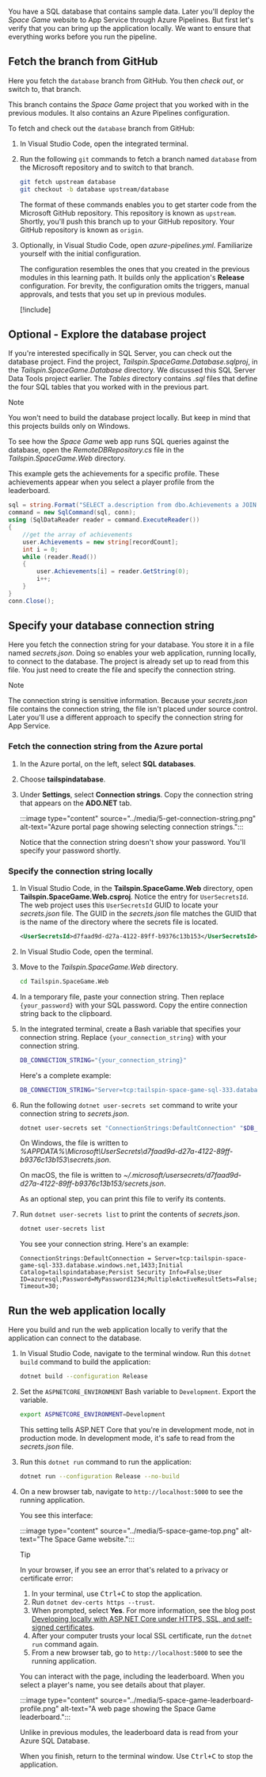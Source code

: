 You have a SQL database that contains sample data. Later you'll deploy the _Space Game_ website to App Service through Azure Pipelines. But first let's verify that you can bring up the application locally. We want to ensure that everything works before you run the pipeline.

## Fetch the branch from GitHub

Here you fetch the `database` branch from GitHub. You then *check out*, or switch to, that branch.

This branch contains the _Space Game_ project that you worked with in the previous modules. It also contains an Azure Pipelines configuration.

To fetch and check out the `database` branch from GitHub:

1. In Visual Studio Code, open the integrated terminal.
1. Run the following `git` commands to fetch a branch named `database` from the Microsoft repository and to switch to that branch.

    ```bash
    git fetch upstream database
    git checkout -b database upstream/database
    ```

    The format of these commands enables you to get starter code from the Microsoft GitHub repository. This repository is known as `upstream`. Shortly, you'll push this branch up to your GitHub repository. Your GitHub repository is known as `origin`.

1. Optionally, in Visual Studio Code, open *azure-pipelines.yml*. Familiarize yourself with the initial configuration.

    The configuration resembles the ones that you created in the previous modules in this learning path. It builds only the application's **Release** configuration. For brevity, the configuration omits the triggers, manual approvals, and tests that you set up in previous modules.

    [!include[](../../shared/includes/pipeline-branches-note.md)]

## Optional - Explore the database project

If you're interested specifically in SQL Server, you can check out the database project. Find the project, *Tailspin.SpaceGame.Database.sqlproj*, in the *Tailspin.SpaceGame.Database* directory. We discussed this SQL Server Data Tools project earlier. The *Tables* directory contains *.sql* files that define the four SQL tables that you worked with in the previous part.

> [!NOTE]
> You won't need to build the database project locally. But keep in mind that this projects builds only on Windows.

To see how the _Space Game_ web app runs SQL queries against the database, open the *RemoteDBRepository.cs* file in the *Tailspin.SpaceGame.Web* directory.

This example gets the achievements for a specific profile. These achievements appear when you select a player profile from the leaderboard.

```cs
sql = string.Format("SELECT a.description from dbo.Achievements a JOIN dbo.ProfileAchievements pa on a.id = pa.achievementid WHERE pa.profileid = {0}", profileId);
command = new SqlCommand(sql, conn);
using (SqlDataReader reader = command.ExecuteReader())
{
    //get the array of achievements
    user.Achievements = new string[recordCount];
    int i = 0;
    while (reader.Read())
    {
        user.Achievements[i] = reader.GetString(0);
        i++;
    }
}
conn.Close();
```

## Specify your database connection string

Here you fetch the connection string for your database. You store it in a file named *secrets.json*. Doing so enables your web application, running locally, to connect to the database. The project is already set up to read from this file. You just need to create the file and specify the connection string.

> [!NOTE]
> The connection string is sensitive information. Because your *secrets.json* file contains the connection string, the file isn't placed under source control. Later you'll use a different approach to specify the connection string for App Service.

### Fetch the connection string from the Azure portal

1. In the Azure portal, on the left, select **SQL databases**.
1. Choose **tailspindatabase**.
1. Under **Settings**, select **Connection strings**. Copy the connection string that appears on the **ADO.NET** tab.

   :::image type="content" source="../media/5-get-connection-string.png" alt-text="Azure portal page showing selecting connection strings.":::

    Notice that the connection string doesn't show your password. You'll specify your password shortly.

### Specify the connection string locally

1. In Visual Studio Code, in the **Tailspin.SpaceGame.Web** directory, open **Tailspin.SpaceGame.Web.csproj**. Notice the entry for `UserSecretsId`. The web project uses this `UserSecretsId` GUID to locate your *secrets.json* file. The GUID in the *secrets.json* file matches the GUID that is the name of the directory where the secrets file is located.

    ```xml
    <UserSecretsId>d7faad9d-d27a-4122-89ff-b9376c13b153</UserSecretsId>
    ```
1. In Visual Studio Code, open the terminal.
1. Move to the *Tailspin.SpaceGame.Web* directory.

    ```bash
    cd Tailspin.SpaceGame.Web
    ```
1. In a temporary file, paste your connection string. Then replace `{your_password}` with your SQL password. Copy the entire connection string back to the clipboard.
1. In the integrated terminal, create a Bash variable that specifies your connection string. Replace `{your_connection_string}` with your connection string.

    ```bash
    DB_CONNECTION_STRING="{your_connection_string}"
    ```

    Here's a complete example:

    ```bash
    DB_CONNECTION_STRING="Server=tcp:tailspin-space-game-sql-333.database.windows.net,1433;Initial Catalog=tailspindatabase;Persist Security Info=False;User ID=azuresql;Password=MyPassword1234;MultipleActiveResultSets=False;Encrypt=True;TrustServerCertificate=False;Connection Timeout=30;"
    ```

1. Run the following `dotnet user-secrets set` command to write your connection string to *secrets.json*.

    ```bash
    dotnet user-secrets set "ConnectionStrings:DefaultConnection" "$DB_CONNECTION_STRING"
    ```

    On Windows, the file is written to *%APPDATA%\Microsoft\UserSecrets\d7faad9d-d27a-4122-89ff-b9376c13b153\secrets.json*.

    On macOS, the file is written to *~/.microsoft/usersecrets/d7faad9d-d27a-4122-89ff-b9376c13b153/secrets.json*.

    As an optional step, you can print this file to verify its contents. 

1. Run `dotnet user-secrets list` to print the contents of *secrets.json*.

    ```bash
    dotnet user-secrets list
    ```

    You see your connection string. Here's an example:

    ```output
    ConnectionStrings:DefaultConnection = Server=tcp:tailspin-space-game-sql-333.database.windows.net,1433;Initial Catalog=tailspindatabase;Persist Security Info=False;User ID=azuresql;Password=MyPassword1234;MultipleActiveResultSets=False;Encrypt=True;TrustServerCertificate=False;Connection Timeout=30;
    ```

## Run the web application locally

Here you build and run the web application locally to verify that the application can connect to the database.

1. In Visual Studio Code, navigate to the terminal window. Run this `dotnet build` command to build the application:

    ```bash
    dotnet build --configuration Release
    ```

1. Set the `ASPNETCORE_ENVIRONMENT` Bash variable to `Development`. Export the variable.

    ```bash
    export ASPNETCORE_ENVIRONMENT=Development
    ```

    This setting tells ASP.NET Core that you're in development mode, not in production mode. In development mode, it's safe to read from the *secrets.json* file.

1. Run this `dotnet run` command to run the application:

    ```bash
    dotnet run --configuration Release --no-build
    ```

1. On a new browser tab, navigate to `http://localhost:5000` to see the running application.

    You see this interface:

    :::image type="content" source="../media/5-space-game-top.png" alt-text="The Space Game website.":::

    > [!TIP]
    > In your browser, if you see an error that's related to a privacy or certificate error:
    > 1. In your terminal, use <kbd>Ctrl+C</kbd> to stop the application.
    > 1. Run `dotnet dev-certs https --trust`. 
    > 1. When prompted, select **Yes**. For more information, see the blog post [Developing locally with ASP.NET Core under HTTPS, SSL, and self-signed certificates](https://www.hanselman.com/blog/DevelopingLocallyWithASPNETCoreUnderHTTPSSSLAndSelfSignedCerts.aspx?azure-portal=true).
    > 1. After your computer trusts your local SSL certificate, run the `dotnet run` command again.
    > 1. From a new browser tab, go to `http://localhost:5000` to see the running application.

    You can interact with the page, including the leaderboard. When you select a player's name, you see details about that player.

    :::image type="content" source="../media/5-space-game-leaderboard-profile.png" alt-text="A web page showing the Space Game leaderboard.":::

    Unlike in previous modules, the leaderboard data is read from your Azure SQL Database.

    When you finish, return to the terminal window. Use <kbd>Ctrl+C</kbd> to stop the application.